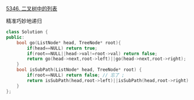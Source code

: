 [5346. 二叉树中的列表](https://leetcode-cn.com/problems/linked-list-in-binary-tree/)


精准巧妙地递归

```cpp
class Solution {
public:
    bool go(ListNode* head, TreeNode* root){
        if(head==NULL) return true;
        if(root==NULL||head->val!=root->val) return false;
        return go(head->next,root->left)||go(head->next,root->right);
    }
    bool isSubPath(ListNode* head, TreeNode* root) {
        if(root==NULL) return false; // 忘了 ;
        return isSubPath(head,root->left)||isSubPath(head,root->right)||go(head,root);
    }
};
```